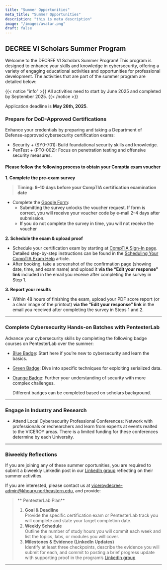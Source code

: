 ```yaml
---
title: "Summer Opportunities"
meta_title: "Summer Opportunities"
description: "this is meta description"
image: "/images/avatar.png"
draft: false
---
```


## DECREE VI Scholars Summer Program
Welcome to the DECREE VI Scholars Summer Program! This program is designed to enhance your skills and knowledge in cybersecurity, offering a variety of engaging educational activities and opportunities for professional development. The activities that are part of the summer program are detailed below:

{{< notice "info" >}}
All activities need to start by June 2025 and completed by September 2025.
{{< /notice >}}

Application deadline is **May 26th, 2025**.


### Prepare for DoD-Approved Certifications
Enhance your credentials by preparing and taking a Department of Defense-approved cybersecurity certification exams:
- Security + (SY0-701): Build foundational security skills and knowledge.
- PenTest + (PT0-002): Focus on penetration testing and offensive security measures.

#### Please follow the following process to obtain your Comptia exam voucher
  
  **1. Complete the pre-exam survey**
  > **Timing: 8–10 days before your CompTIA certification examination date** 
  
  - Complete the [Google Form](https://docs.google.com/forms/d/e/1FAIpQLScBhNBBC1ut0WTdXjiO8ghrmTql98NVfbrOoOOosyPeP4ykzw/viewform?usp=header):
      - Submitting the survey unlocks the voucher request. If form is correct, you will receive your voucher code by e-mail 2–4 days after submission.
      - If you do not complete the survey in time, you will not receive the voucher
  
  **2. Schedule the exam & upload proof**
  - Schedule your certification exam by starting at [CompTIA Sign-In page](https://help.comptia.org/hc/en-us). Detailed step-by-step instructions can be found in the [Scheduling Your CompTIA Exam Help](https://help.comptia.org/hc/en-us/articles/14001749726996-How-Do-I-Schedule-My-Exam) article.
  - After booking, take a screenshot of the confirmation page (showing date, time, and exam name) and upload it **via the “Edit your response” link** included in the email you receive after completing  the survey in Step 1.
  
  **3. Report your results**
  - Within 48 hours of finishing the exam, upload your PDF score report (or a clear image of the printout) **via the “Edit your response” link** in the email you received after completing the survey in Steps  1  and 2.

---

### Complete Cybersecurity Hands-on Batches with PentesterLab
Advance your cybersecurity skills by completing the following badge courses on PentesterLab over the summer:
- [Blue Badge](https://pentesterlab.com/badges/bluebadge): Start here if you’re new to cybersecurity and learn the basics.
- [Green Badge](https://pentesterlab.com/badges/greenbadge): Dive into specific techniques for exploiting serialized data.
- [Orange Badge](https://pentesterlab.com/badges/orangebadge): Further your understanding of security with more complex challenges.

  Different badges can be completed based on scholars background.
---


### Engage in Industry and Research
- Attend Local Cybersecurity Professional Conferences: Network with professionals or rechearchers and learn from experts at events realted to the VICEROY areas. There is a limited funding for these conferences determine by each University.
---

### Biweekly Reflections
If you are joining any of these summer oportunities, you are required to submit a biweekly Linkedin post in our [LinkedIn group](https://www.linkedin.com/groups/14431610) reflecting on their summer activities.

If you are interested, please contact us at [viceroydecree-admin@khoury.northeastern.edu](mailto:viceroydecree-admin@khoury.northeastern.edu), and provide:    
  > ** PentesterLab Plan**
  > 1. **Goal & Deadline**  
  >   Provide the specific certification exam or PentesterLab track you will complete and state your target completion date.
  > 2. **Weekly Schedule**  
  >   Outline the number of study hours you will commit each week and list the topics, labs, or modules you will cover.
  > 3. **Milestones & Evidence (LinkedIn Updates)**  
  >   Identify at least three checkpoints, describe the evidence you will submit for each, and commit to posting a brief progress update with supporting proof in the program’s [LinkedIn group](https://www.linkedin.com/groups/14431610)

---
